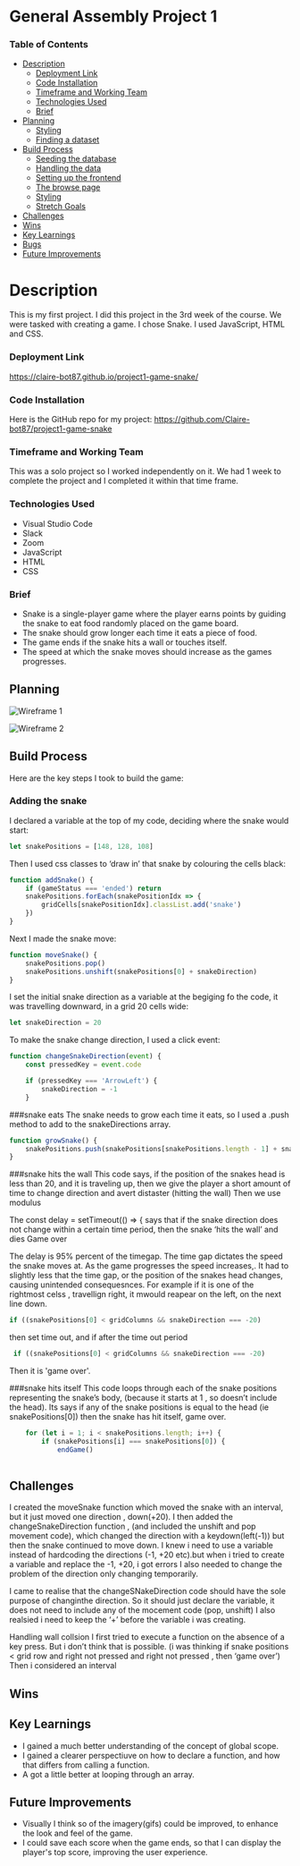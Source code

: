 # General Assembly Project 1

### Table of Contents
* [Description](#description)
    - [Deployment Link](#deployment-link)
    - [Code Installation](#code-installation)
    - [Timeframe and Working Team](#timeframe-and-working-team)
    - [Technologies Used](#technologies-used)
    - [Brief](#brief)
* [Planning](#planning)
    - [Styling](#styling)
    - [Finding a dataset](#finding-a-dataset)
* [Build Process](#build-process)
    - [Seeding the database](#seeding-the-database)
    - [Handling the data](#handling-the-data)
    - [Setting up the frontend](#setting-up-the-frontend)
    - [The browse page](#the-browse-page)
    - [Styling](#styling)
    - [Stretch Goals](#stretch-goals)
* [Challenges](#challenges)
* [Wins](#wins)
* [Key Learnings](#key-learnings)
* [Bugs](#bugs)
* [Future Improvements](#future-improvements)

# Description
This is my first project. I did this project in the 3rd week of the course. We were tasked with creating a game. I chose Snake. I used JavaScript, HTML and CSS.

### Deployment Link 
https://claire-bot87.github.io/project1-game-snake/

### Code Installation
Here is the GitHub repo for my project: https://github.com/Claire-bot87/project1-game-snake




### Timeframe and Working Team

This was a solo project so I worked independently on it. We had 1 week to complete the project and I completed it within that time frame.

### Technologies Used
- Visual Studio Code
- Slack
- Zoom 
- JavaScript
- HTML
- CSS


### Brief
- Snake is a single-player game where the player earns points by guiding the snake to eat food randomly placed on the game board. 
- The snake should grow longer each time it eats a piece of food.
- The game ends if the snake hits a wall or touches itself.
- The speed at which the snake moves should increase as the games progresses.

## Planning
![Wireframe 1](https://res.cloudinary.com/dpv0j8frj/image/upload/v1743000010/excalidraw_wireframe_snake_n6dd8k.png)

![Wireframe 2](https://res.cloudinary.com/dpv0j8frj/image/upload/v1742999995/claire-snake-wireframe_j4txs6.png)




## Build Process
Here are the key steps I took to build the game:
### Adding the snake
I declared a variable at the top of my code, deciding where the snake would start:
```.js
let snakePositions = [148, 128, 108]
```
Then I used css classes to ‘draw in’ that snake by colouring the cells black:
```.js
function addSnake() {
    if (gameStatus === 'ended') return
    snakePositions.forEach(snakePositionIdx => {
        gridCells[snakePositionIdx].classList.add('snake')
    })
}
```
Next I made the snake move:
```.js
function moveSnake() {
    snakePositions.pop()
    snakePositions.unshift(snakePositions[0] + snakeDirection)
}
```
I set the initial snake direction as a variable at the begiging fo the code, it was travelling downward, in a grid 20 cells wide:
```.js
let snakeDirection = 20
```
To make the snake change direction, I used a click event:
```.js
function changeSnakeDirection(event) {
    const pressedKey = event.code

    if (pressedKey === 'ArrowLeft') {
        snakeDirection = -1
    }
```

###snake eats
The snake needs to grow each time it eats, so I used a .push method to add to the snakeDirections array.
```.js
function growSnake() {
    snakePositions.push(snakePositions[snakePositions.length - 1] + snakeDirection)
}
```

###snake hits the wall
This code says, if the position of the snakes head is less than 20, and it is traveling up, then we give the player a short amount of time to change direction and avert distaster (hitting the wall)
Then we use modulus

The const delay = setTimeout(() => { says that if the snake direction does not change within a certain time period, then the snake ‘hits the wall’ and dies Game over


The delay is 95% percent of the timegap. The time gap dictates the speed the snake moves at. As the game progresses the speed increases,. It had to slightly less that the time gap, or the position of the snakes head changes, causing unintended consequesnces. For example if it is one of the rightmost celss , travellign right, it mwould reapear on the left, on the next line down.

```.js
if ((snakePositions[0] < gridColumns && snakeDirection === -20)
```
then set time out, and if after the time out period
```.js
 if ((snakePositions[0] < gridColumns && snakeDirection === -20) 
```
Then it is 'game over'.

###snake hits itself
This code loops through each of the snake positions representing the snake’s body, (because it starts at 1 , so doesn’t include the head).
Its says if any of the snake positions is equal to the head (ie snakePositions[0]) then the snake has hit itself, game over.

```.js
    for (let i = 1; i < snakePositions.length; i++) {
        if (snakePositions[i] === snakePositions[0]) {
            endGame()
   
```




## Challenges
I created the moveSnake function which moved the snake with an interval, but it just moved one direction , down(+20). I then added the changeSnakeDirection function , (and included the unshift and pop movement code), which changed the direction with a keydown(left(-1)) but then the snake continued to move down.
I knew i need to use a variable instead of hardcoding the directions (-1, +20 etc).but when i tried to create a variable and replace the -1, +20, i got errors
I also needed to change the problem of the direction only changing temporarily.

I came to realise that  the changeSNakeDirection code should have the sole purpose of changinthe direction. So it should just declare the variable, it does not need to include any of the mocement code (pop, unshift)
I also realsied i need to keep the ‘+’ before the variable i was creating.


Handling wall collsion 
I first tried to execute a function on the absence of a key press. But i don’t think that is possible. (i was thinking if snake positions < grid row and right not pressed and right not pressed , then ‘game over’)
Then i considered an interval


## Wins


## Key Learnings
- I gained a much better understanding of the concept of global scope.
- I gained a clearer perspectiuve on how to declare a function, and how that differs from calling a function.
- A got a little better at looping through an array.

## Future Improvements
- Visually I think so of the imagery(gifs) could be improved, to enhance the look and feel of the game.
- I could save each score when the game ends, so that I can display the player's top score, improving the user experience.  

